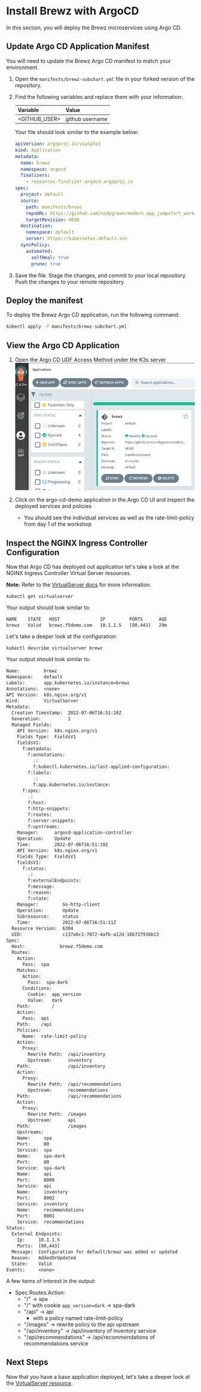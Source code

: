 # Install Brewz with ArgoCD

In this section, you will deploy the Brewz microservices using Argo CD.

## Update Argo CD Application Manifest

You will need to update the Brewz Argo CD manifest to match your environment.  

1. Open the `manifests/brewz-subchart.yml` file in your forked version of the repository.
1. Find the following variables and replace them with your information:

    | Variable        | Value           |
    |-----------------|-----------------|
    | \<GITHUB_USER\>   | github username |

    Your file should look similar to the example below:

    ```yaml
    apiVersion: argoproj.io/v1alpha1
    kind: Application
    metadata:
      name: brewz
      namespace: argocd
      finalizers:
        - resources-finalizer.argocd.argoproj.io
    spec:
      project: default
      source:
        path: manifests/brewz
        repoURL: https://github.com/codygreen/modern_app_jumpstart_workshop.git
        targetRevision: HEAD
      destination:
        namespace: default
        server: https://kubernetes.default.svc
      syncPolicy:
        automated:
          selfHeal: true
          prune: true
    ```

1. Save the file. Stage the changes, and commit to your local repository. Push the changes to your remote repository.

## Deploy the manifest

To deploy the Brewz Argo CD application, run the following command:

```bash
kubectl apply -f manifests/brewz-subchart.yml
```

## View the Argo CD Application

1. Open the Argo CD UDF Access Method under the K3s server
  ![Argo CD Sync](../assets/argo_sync.jpg)
1. Click on the argo-cd-demo application in the Argo CD UI and inspect the deployed services and policies

    - You should see the individual services as well as the rate-limit-policy from day 1 of the workshop

## Inspect the NGINX Ingress Controller Configuration

Now that Argo CD has deployed out application let's take a look at the NGINX Ingress Controller Virtual Server resources.

**Note:** Refer to the [VirtualServer docs](https://docs.nginx.com/nginx-ingress-controller/configuration/virtualserver-and-virtualserverroute-resources/) for more information.

```shell
kubectl get virtualserver
```

Your output should look similar to:

```shell
NAME    STATE   HOST               IP         PORTS      AGE
brewz   Valid   brewz.f5demo.com   10.1.1.5   [80,443]   29m
```

Let's take a deeper look at the configuration:

```shell
kubectl describe virtualserver brewz
```

Your output should look similar to:

```shell
Name:         brewz
Namespace:    default
Labels:       app.kubernetes.io/instance=brewz
Annotations:  <none>
API Version:  k8s.nginx.org/v1
Kind:         VirtualServer
Metadata:
  Creation Timestamp:  2022-07-06T16:51:10Z
  Generation:          1
  Managed Fields:
    API Version:  k8s.nginx.org/v1
    Fields Type:  FieldsV1
    fieldsV1:
      f:metadata:
        f:annotations:
          .:
          f:kubectl.kubernetes.io/last-applied-configuration:
        f:labels:
          .:
          f:app.kubernetes.io/instance:
      f:spec:
        .:
        f:host:
        f:http-snippets:
        f:routes:
        f:server-snippets:
        f:upstreams:
    Manager:      argocd-application-controller
    Operation:    Update
    Time:         2022-07-06T16:51:10Z
    API Version:  k8s.nginx.org/v1
    Fields Type:  FieldsV1
    fieldsV1:
      f:status:
        .:
        f:externalEndpoints:
        f:message:
        f:reason:
        f:state:
    Manager:         Go-http-client
    Operation:       Update
    Subresource:     status
    Time:            2022-07-06T16:51:11Z
  Resource Version:  6304
  UID:               c137a6c1-7072-4afb-a12d-16b727936b13
Spec:
  Host:             brewz.f5demo.com
  Routes:
    Action:
      Pass:  spa
    Matches:
      Action:
        Pass:  spa-dark
      Conditions:
        Cookie:  app_version
        Value:   dark
    Path:        /
    Action:
      Pass:  api
    Path:    /api
    Policies:
      Name:  rate-limit-policy
    Action:
      Proxy:
        Rewrite Path:  /api/inventory
        Upstream:      inventory
    Path:              /api/inventory
    Action:
      Proxy:
        Rewrite Path:  /api/recommendations
        Upstream:      recommendations
    Path:              /api/recommendations
    Action:
      Proxy:
        Rewrite Path:  /images
        Upstream:      api
    Path:              /images
    Upstreams:
    Name:     spa
    Port:     80
    Service:  spa
    Name:     spa-dark
    Port:     80
    Service:  spa-dark
    Name:     api
    Port:     8000
    Service:  api
    Name:     inventory
    Port:     8002
    Service:  inventory
    Name:     recommendations
    Port:     8001
    Service:  recommendations
Status:
  External Endpoints:
    Ip:     10.1.1.5
    Ports:  [80,443]
  Message:  Configuration for default/brewz was added or updated
  Reason:   AddedOrUpdated
  State:    Valid
Events:     <none>
```

A few items of interest in the output:

- Spec.Routes.Action:
  - "/" -> spa
  - "/" with cookie `app_version=dark` -> spa-dark
  - "/api" -> api
    - with a policy named rate-limit-policy
  - "/images" -> rewrite policy to the api upstream
  - "/api/inventory" -> /api/inventory of inventory service
  - "/api/recommendations" -> /api/recommendations of recommendations service



## Next Steps

Now that you have a base application deployed, let's take a deeper look at the [VirtualServer resource](virtualserver.md).
